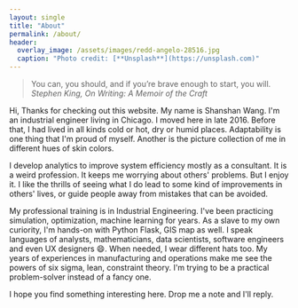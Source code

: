 ```yaml
---
layout: single
title: "About"
permalink: /about/
header:
  overlay_image: /assets/images/redd-angelo-28516.jpg
  caption: "Photo credit: [**Unsplash**](https://unsplash.com)"
---
```


> You can, you should, and if you’re brave enough to start, you will.
> <cite> Stephen King, On Writing: A Memoir of the Craft</cite>

Hi, Thanks for checking out this website. My name is Shanshan Wang. I'm an industrial engineer living in Chicago. I moved here in late 2016. Before that, I had lived in all kinds cold or hot, dry or humid places. Adaptability is one thing that I'm proud of myself. Another is the picture collection of me in different hues of skin colors.

I develop analytics to improve system efficiency mostly as a consultant. It is a weird profession. It keeps me worrying about others' problems. But I enjoy it. I like the thrills of seeing what I do lead to some kind of improvements in others' lives, or guide people away from mistakes that can be avoided.

My professional training is in Industrial Engineering. I've been practicing simulation, optimization, machine learning for years. As a slave to my own curiority, I'm hands-on with Python Flask, GIS map as well. I speak languages of analysts, mathematicians, data scientists, software engineers and even UX designers :smile:. When needed, I wear different hats too. My years of experiences in manufacturing and operations make me see the powers of six sigma, lean, constraint theory. I'm trying to be a practical problem-solver instead of a fancy one. 

I hope you find something interesting here. Drop me a note and I'll reply.

